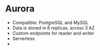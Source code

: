 # Aurora
- Compatible: PostgreSQL and MySQL
- Data is stored in 6 replicas. across 3 AZ
- Custom endpoints for reader and writer
- Serverless
-  